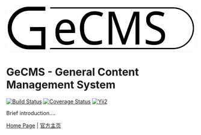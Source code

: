 ![](docs/images/GeCMS_Hollow.svg)

GeCMS - General Content Management System
=========================
[![Build Status](https://travis-ci.org/NeilRen/GeCMS.svg?branch=master)](https://travis-ci.org/NeilRen/GeCMS)
[![Coverage Status](https://coveralls.io/repos/github/NeilRen/GeCMS/badge.svg?branch=develop)](https://coveralls.io/github/NeilRen/GeCMS?branch=develop)
[![Yii2](https://img.shields.io/badge/Powered_by-GeCMS-green.svg?style=flat)](http://www.gecms.org/)

Brief introduction....

[Home Page](https://www.gecms.org) | [官方主页](https://www.gecms.org) 
